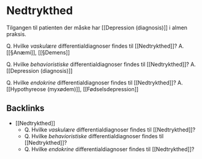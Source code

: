 # Nedtrykthed
Tilgangen til patienten der måske har [[Depression (diagnosis)]] i almen praksis.

Q. Hvilke *vaskulære* differentialdiagnoser findes til [[Nedtrykthed]]?
A. [[§Anæmi]], [[§Demens]]

Q. Hvilke *behavioristiske* differentialdiagnoser findes til [[Nedtrykthed]]?
A. [[Depression (diagnosis)]]

Q. Hvilke *endokrine* differentialdiagnoser findes til [[Nedtrykthed]]?
A. [[Hypothyreose (myxødem)]], [[Fødselsdepression]]


## Backlinks
* [[Nedtrykthed]]
	* Q. Hvilke *vaskulære* differentialdiagnoser findes til [[Nedtrykthed]]?
	* Q. Hvilke *behavioristiske* differentialdiagnoser findes til [[Nedtrykthed]]?
	* Q. Hvilke *endokrine* differentialdiagnoser findes til [[Nedtrykthed]]?

<!-- #anki/tag/med/gp #anki/deck/Medicine -->

<!-- {BearID:26B08ACE-05B6-41CF-B957-FF28AB282B55-3083-000013D3B1AEE8B1} -->
